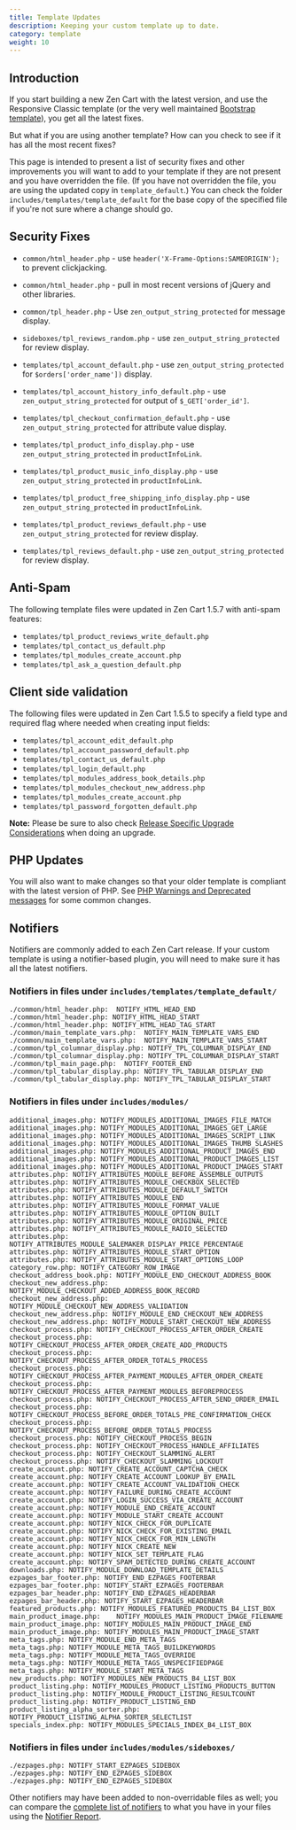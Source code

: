 ```yaml
---
title: Template Updates 
description: Keeping your custom template up to date.
category: template 
weight: 10 
---
```


## Introduction 

If you start building a new Zen Cart with the latest version, and use
the Responsive Classic template (or the very well maintained [Bootstrap template](/user/template/bootstrap/)), you get all the latest fixes. 

But what if you are using another template?  How can you check to see if it
has all the most recent fixes? 

This page is intended to present a list of security fixes and other improvements you will want 
to add to your template if they are not present and you have overridden the file. (If you have not overridden the file, you are using the updated copy
in `template_default`.)  You can check 
the folder `includes/templates/template_default` for the base copy of 
the specified file if you're not sure where a change should go. 

## Security Fixes 
* `common/html_header.php` - use `header('X-Frame-Options:SAMEORIGIN');` to prevent clickjacking.

* `common/html_header.php` - pull in most recent versions of jQuery and other libraries.

* `common/tpl_header.php` - Use `zen_output_string_protected` for message display. 

* `sideboxes/tpl_reviews_random.php` - use `zen_output_string_protected` for review display. 

* `templates/tpl_account_default.php` - use `zen_output_string_protected` for `$orders['order_name'])` display. 

* `templates/tpl_account_history_info_default.php` - use `zen_output_string_protected` for output of `$_GET['order_id']`. 

* `templates/tpl_checkout_confirmation_default.php` - use `zen_output_string_protected` for attribute value display. 

* `templates/tpl_product_info_display.php` - use `zen_output_string_protected` in `productInfoLink`. 

* `templates/tpl_product_music_info_display.php` - use `zen_output_string_protected` in `productInfoLink`. 

* `templates/tpl_product_free_shipping_info_display.php` - use `zen_output_string_protected` in `productInfoLink`. 

* `templates/tpl_product_reviews_default.php` - use `zen_output_string_protected` for review display.

* `templates/tpl_reviews_default.php` - use `zen_output_string_protected` for review display.


## Anti-Spam 

The following template files were updated in Zen Cart 1.5.7 with anti-spam features: 

* `templates/tpl_product_reviews_write_default.php`
* `templates/tpl_contact_us_default.php`
* `templates/tpl_modules_create_account.php`
* `templates/tpl_ask_a_question_default.php`

## Client side validation 

The following files were updated in Zen Cart 1.5.5 to specify a field type and required flag where needed when creating input fields:

* `templates/tpl_account_edit_default.php`
* `templates/tpl_account_password_default.php`
* `templates/tpl_contact_us_default.php`
* `templates/tpl_login_default.php`
* `templates/tpl_modules_address_book_details.php`
* `templates/tpl_modules_checkout_new_address.php`
* `templates/tpl_modules_create_account.php`
* `templates/tpl_password_forgotten_default.php`


**Note:** Please be sure to also check [Release Specific Upgrade Considerations](/user/upgrading/release_specific_upgrade_considerations/) when doing an upgrade.

## PHP Updates 

You will also want to make changes so that your older template is compliant with the latest version of PHP.  See [PHP Warnings and Deprecated messages](/user/upgrading/php_warnings/) for some common changes. 

## Notifiers 
Notifiers are commonly added to each Zen Cart release.  If your custom template is using a notifier-based plugin, you will need to make sure it has all the latest notifiers. 

### Notifiers in files under `includes/templates/template_default/` 

```
./common/html_header.php:  NOTIFY_HTML_HEAD_END
./common/html_header.php: NOTIFY_HTML_HEAD_START
./common/html_header.php: NOTIFY_HTML_HEAD_TAG_START
./common/main_template_vars.php:  NOTIFY_MAIN_TEMPLATE_VARS_END
./common/main_template_vars.php:  NOTIFY_MAIN_TEMPLATE_VARS_START
./common/tpl_columnar_display.php: NOTIFY_TPL_COLUMNAR_DISPLAY_END
./common/tpl_columnar_display.php: NOTIFY_TPL_COLUMNAR_DISPLAY_START
./common/tpl_main_page.php:  NOTIFY_FOOTER_END
./common/tpl_tabular_display.php: NOTIFY_TPL_TABULAR_DISPLAY_END
./common/tpl_tabular_display.php: NOTIFY_TPL_TABULAR_DISPLAY_START
```

### Notifiers in files under `includes/modules/`

```
additional_images.php: NOTIFY_MODULES_ADDITIONAL_IMAGES_FILE_MATCH
additional_images.php: NOTIFY_MODULES_ADDITIONAL_IMAGES_GET_LARGE
additional_images.php: NOTIFY_MODULES_ADDITIONAL_IMAGES_SCRIPT_LINK
additional_images.php: NOTIFY_MODULES_ADDITIONAL_IMAGES_THUMB_SLASHES
additional_images.php: NOTIFY_MODULES_ADDITIONAL_PRODUCT_IMAGES_END
additional_images.php: NOTIFY_MODULES_ADDITIONAL_PRODUCT_IMAGES_LIST
additional_images.php: NOTIFY_MODULES_ADDITIONAL_PRODUCT_IMAGES_START
attributes.php: NOTIFY_ATTRIBUTES_MODULE_BEFORE_ASSEMBLE_OUTPUTS
attributes.php: NOTIFY_ATTRIBUTES_MODULE_CHECKBOX_SELECTED
attributes.php: NOTIFY_ATTRIBUTES_MODULE_DEFAULT_SWITCH
attributes.php: NOTIFY_ATTRIBUTES_MODULE_END
attributes.php: NOTIFY_ATTRIBUTES_MODULE_FORMAT_VALUE
attributes.php: NOTIFY_ATTRIBUTES_MODULE_OPTION_BUILT
attributes.php: NOTIFY_ATTRIBUTES_MODULE_ORIGINAL_PRICE
attributes.php: NOTIFY_ATTRIBUTES_MODULE_RADIO_SELECTED
attributes.php: NOTIFY_ATTRIBUTES_MODULE_SALEMAKER_DISPLAY_PRICE_PERCENTAGE
attributes.php: NOTIFY_ATTRIBUTES_MODULE_START_OPTION
attributes.php: NOTIFY_ATTRIBUTES_MODULE_START_OPTIONS_LOOP
category_row.php: NOTIFY_CATEGORY_ROW_IMAGE
checkout_address_book.php: NOTIFY_MODULE_END_CHECKOUT_ADDRESS_BOOK
checkout_new_address.php: NOTIFY_MODULE_CHECKOUT_ADDED_ADDRESS_BOOK_RECORD
checkout_new_address.php: NOTIFY_MODULE_CHECKOUT_NEW_ADDRESS_VALIDATION
checkout_new_address.php: NOTIFY_MODULE_END_CHECKOUT_NEW_ADDRESS
checkout_new_address.php: NOTIFY_MODULE_START_CHECKOUT_NEW_ADDRESS
checkout_process.php: NOTIFY_CHECKOUT_PROCESS_AFTER_ORDER_CREATE
checkout_process.php: NOTIFY_CHECKOUT_PROCESS_AFTER_ORDER_CREATE_ADD_PRODUCTS
checkout_process.php: NOTIFY_CHECKOUT_PROCESS_AFTER_ORDER_TOTALS_PROCESS
checkout_process.php: NOTIFY_CHECKOUT_PROCESS_AFTER_PAYMENT_MODULES_AFTER_ORDER_CREATE
checkout_process.php: NOTIFY_CHECKOUT_PROCESS_AFTER_PAYMENT_MODULES_BEFOREPROCESS
checkout_process.php: NOTIFY_CHECKOUT_PROCESS_AFTER_SEND_ORDER_EMAIL
checkout_process.php: NOTIFY_CHECKOUT_PROCESS_BEFORE_ORDER_TOTALS_PRE_CONFIRMATION_CHECK
checkout_process.php: NOTIFY_CHECKOUT_PROCESS_BEFORE_ORDER_TOTALS_PROCESS
checkout_process.php: NOTIFY_CHECKOUT_PROCESS_BEGIN
checkout_process.php: NOTIFY_CHECKOUT_PROCESS_HANDLE_AFFILIATES
checkout_process.php: NOTIFY_CHECKOUT_SLAMMING_ALERT
checkout_process.php: NOTIFY_CHECKOUT_SLAMMING_LOCKOUT
create_account.php: NOTIFY_CREATE_ACCOUNT_CAPTCHA_CHECK
create_account.php: NOTIFY_CREATE_ACCOUNT_LOOKUP_BY_EMAIL
create_account.php: NOTIFY_CREATE_ACCOUNT_VALIDATION_CHECK
create_account.php: NOTIFY_FAILURE_DURING_CREATE_ACCOUNT
create_account.php: NOTIFY_LOGIN_SUCCESS_VIA_CREATE_ACCOUNT
create_account.php: NOTIFY_MODULE_END_CREATE_ACCOUNT
create_account.php: NOTIFY_MODULE_START_CREATE_ACCOUNT
create_account.php: NOTIFY_NICK_CHECK_FOR_DUPLICATE
create_account.php: NOTIFY_NICK_CHECK_FOR_EXISTING_EMAIL
create_account.php: NOTIFY_NICK_CHECK_FOR_MIN_LENGTH
create_account.php: NOTIFY_NICK_CREATE_NEW
create_account.php: NOTIFY_NICK_SET_TEMPLATE_FLAG
create_account.php: NOTIFY_SPAM_DETECTED_DURING_CREATE_ACCOUNT
downloads.php: NOTIFY_MODULE_DOWNLOAD_TEMPLATE_DETAILS
ezpages_bar_footer.php: NOTIFY_END_EZPAGES_FOOTERBAR
ezpages_bar_footer.php: NOTIFY_START_EZPAGES_FOOTERBAR
ezpages_bar_header.php: NOTIFY_END_EZPAGES_HEADERBAR
ezpages_bar_header.php: NOTIFY_START_EZPAGES_HEADERBAR
featured_products.php: NOTIFY_MODULES_FEATURED_PRODUCTS_B4_LIST_BOX
main_product_image.php:    NOTIFY_MODULES_MAIN_PRODUCT_IMAGE_FILENAME
main_product_image.php: NOTIFY_MODULES_MAIN_PRODUCT_IMAGE_END
main_product_image.php: NOTIFY_MODULES_MAIN_PRODUCT_IMAGE_START
meta_tags.php: NOTIFY_MODULE_END_META_TAGS
meta_tags.php: NOTIFY_MODULE_META_TAGS_BUILDKEYWORDS
meta_tags.php: NOTIFY_MODULE_META_TAGS_OVERRIDE
meta_tags.php: NOTIFY_MODULE_META_TAGS_UNSPECIFIEDPAGE
meta_tags.php: NOTIFY_MODULE_START_META_TAGS
new_products.php: NOTIFY_MODULES_NEW_PRODUCTS_B4_LIST_BOX
product_listing.php: NOTIFY_MODULES_PRODUCT_LISTING_PRODUCTS_BUTTON
product_listing.php: NOTIFY_MODULE_PRODUCT_LISTING_RESULTCOUNT
product_listing.php: NOTIFY_PRODUCT_LISTING_END
product_listing_alpha_sorter.php: NOTIFY_PRODUCT_LISTING_ALPHA_SORTER_SELECTLIST
specials_index.php: NOTIFY_MODULES_SPECIALS_INDEX_B4_LIST_BOX
```

### Notifiers in files under `includes/modules/sideboxes/`
```
./ezpages.php: NOTIFY_START_EZPAGES_SIDEBOX
./ezpages.php: NOTIFY_END_EZPAGES_SIDEBOX
./ezpages.php: NOTIFY_END_EZPAGES_SIDEBOX
```

Other notifiers may have been added to non-overridable files as well; you can compare the [complete list of notifiers](/dev/code/notifiers_list/) to what you have in your files using the [Notifier Report](https://github.com/lat9/notifier_report).


